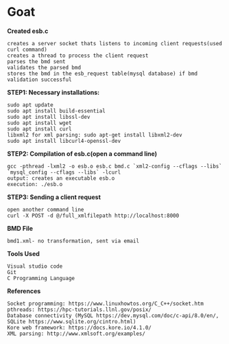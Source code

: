 # Goat

**Created esb.c**

	creates a server socket thats listens to incoming client requests(used curl command)
	creates a thread to process the client request
	parses the bmd sent
	validates the parsed bmd
	stores the bmd in the esb_request table(mysql database) if bmd validation successful

**STEP1: Necessary installations:**

	sudo apt update
	sudo apt install build-essential
	sudo apt install libssl-dev
	sudo apt install wget
	sudo apt install curl
	libxml2 for xml parsing: sudo apt-get install libxml2-dev
	sudo apt install libcurl4-openssl-dev


**STEP2: Compilation of esb.c(open a command line)**

	gcc -pthread -lxml2 -o esb.o esb.c bmd.c `xml2-config --cflags --libs` `mysql_config --cflags --libs` -lcurl
	output: creates an executable esb.o
	execution: ./esb.o

**STEP3: Sending a client request**

	open another command line
	curl -X POST -d @/full_xmlfilepath http://localhost:8000

**BMD File**

	bmd1.xml- no transformation, sent via email

**Tools Used**

    Visual studio code
    Git
    C Programming Language

**References**

    Socket programming: https://www.linuxhowtos.org/C_C++/socket.htm
    pthreads: https://hpc-tutorials.llnl.gov/posix/
    Database connectivity (MySQL https://dev.mysql.com/doc/c-api/8.0/en/, SQLite https://www.sqlite.org/cintro.html)
    Kore web framework: https://docs.kore.io/4.1.0/
    XML parsing: http://www.xmlsoft.org/examples/



